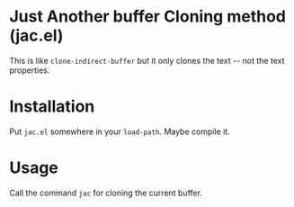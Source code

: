 # Just Another buffer Cloning method (jac.el)

This is like `clone-indirect-buffer` but it only clones the text -- not the text properties.

# Installation

Put `jac.el` somewhere in your `load-path`. Maybe compile it.

# Usage

Call the command `jac` for cloning the current buffer.
